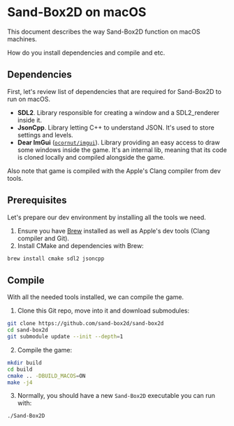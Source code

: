 # Sand-Box2D on macOS
This document describes the way Sand-Box2D function on macOS machines.

How do you install dependencies and compile and etc.

## Dependencies
First, let's review list of dependencies that are required for Sand-Box2D to run on macOS.

- **SDL2**. Library responsible for creating a window and a SDL2_renderer inside it.
- **JsonCpp**. Library letting C++ to understand JSON. It's used to store settings and levels.
- **Dear ImGui** ([`ocornut/imgui`](https://github.com/ocornut/imgui)).
Library providing an easy access to draw some windows inside the game.
It's an internal lib, meaning that its code is cloned locally and compiled alongside the game.

Also note that game is compiled with the Apple's Clang compiler from dev tools.

## Prerequisites
Let's prepare our dev environment by installing all the tools we need.

1. Ensure you have [Brew](https://brew.sh) installed as well as
Apple's dev tools (Clang compiler and Git).
2. Install CMake and dependencies with Brew:
```bash
brew install cmake sdl2 jsoncpp
```

## Compile
With all the needed tools installed, we can compile the game.

1. Clone this Git repo, move into it and download submodules:
```bash
git clone https://github.com/sand-box2d/sand-box2d
cd sand-box2d
git submodule update --init --depth=1
```

2. Compile the game:
```bash
mkdir build
cd build
cmake .. -DBUILD_MACOS=ON
make -j4
```

3. Normally, you should have a new `Sand-Box2D` executable you can run with:
```bash
./Sand-Box2D
```
